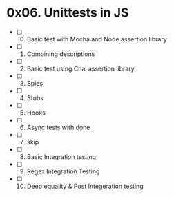 # 0x06. Unittests in JS
- [ ] 0. Basic test with Mocha and Node assertion library
- [ ] 1. Combining descriptions
- [ ] 2. Basic test using Chai assertion library
- [ ] 3. Spies
- [ ] 4. Stubs
- [ ] 5. Hooks
- [ ] 6. Async tests with done
- [ ] 7. skip
- [ ] 8. Basic Integration testing
- [ ] 9. Regex Integration Testing
- [ ] 10. Deep equality & Post Integeration testing
